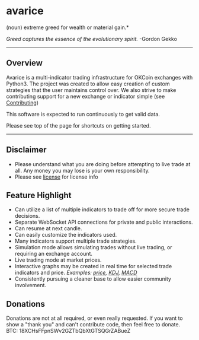 avarice
=======

(noun) extreme greed for wealth or material gain.\*

*Greed captures the essence of the evolutionary spirit.* -Gordon Gekko

------------------------------------------------------------------------

Overview
--------

Avarice is a multi-indicator trading infrastructure for OKCoin exchanges
with Python3. The project was created to allow easy creation of custom
strategies that the user maintains control over. We also strive to make
contributing support for a new exchange or indicator simple (see
[Contributing](contributing.md))

This software is expected to run continuously to get valid data.

Please see top of the page for shortcuts on getting started.

------------------------------------------------------------------------

Disclaimer
----------

-   Please understand what you are doing before attempting to live trade
    at all. Any money you may lose is your own responsibility.
-   Please see
    [license](https://github.com/Galts-Gulch/avarice/blob/master/LICENSE.txt)
    for license info

Feature Highlight
-----------------

-   Can utilize a list of multiple indicators to trade off for more
    secure trade decisions.
-   Separate WebSocket API connections for private and public
    interactions.
-   Can resume at next candle.
-   Can easily customize the indicators used.
-   Many indicators support multiple trade strategies.
-   Simulation mode allows simulating trades without live trading, or
    requiring an exchange account.
-   Live trading mode at market prices.
-   Interactive graphs may be created in real time for selected trade
    indicators and price. *Examples:
    [price](http://imgh.us/price_chart.svg),
    [KDJ](http://imgh.us/KDJ_chart.svg),
    [MACD](http://imgh.us/MACD_chart.svg)*
-   Consistently pursuing a cleaner base to allow easier community
    involvement.

Donations
---------

Donations are not at all required, or even really requested. If you want
to show a "thank you" and can't contribute code, then feel free to
donate. BTC: 18XCHsFFpnSWv2GZTbQbXtGTSQGrZABueZ
